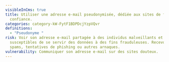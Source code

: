 ```yaml
---
visibleInCms: true
title: Utiliser une adresse e-mail pseudonymisée, dédiée aux sites de faible
  confiance.
categories: category-kW-FytF1BDPDcjYzpVQvr
definitions:
  - "Pseudonyme "
risk: Voir son adresse e-mail partagée à des individus malveillants et
  susceptibles de se servir des données à des fins frauduleuses. Recevoir des
  spams, tentatives de phishing ou autres arnaques.
vulnerability: Communiquer son adresse e-mail sur des sites douteux.
---
```

